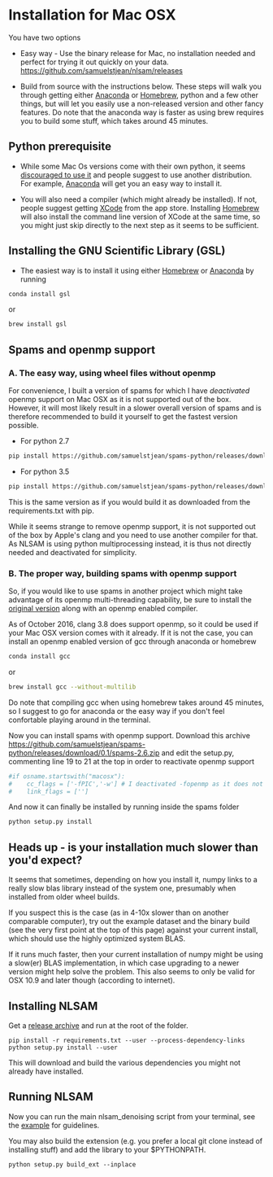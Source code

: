 # Installation for Mac OSX

You have two options

+ Easy way - Use the binary release for Mac, no installation needed and perfect for trying it out quickly on your data. https://github.com/samuelstjean/nlsam/releases

+ Build from source with the instructions below. These steps will walk you through getting either [Anaconda](https://www.continuum.io/downloads#_macosx) or [Homebrew](http://brew.sh/), python and a few other things, but will let you easily use a non-released version and other fancy features. Do note that the anaconda way is faster as using brew requires you to build some stuff, which takes around 45 minutes.

## Python prerequisite

+ While some Mac Os versions come with their own python, it seems [discouraged to use it](https://github.com/MacPython/wiki/wiki/Which-Python) and people suggest to use another distribution. For example, [Anaconda](https://www.continuum.io/downloads#_macosx) will get you an easy way to install it.

+ You will also need a compiler (which might already be installed). If not, people suggest getting [XCode](https://developer.apple.com/xcode/download/) from the app store. Installing [Homebrew](http://brew.sh/) will also install the command line version of XCode at the same time, so you might just skip directly to the next step as it seems to be sufficient.

## Installing the GNU Scientific Library (GSL)

+ The easiest way is to install it using either [Homebrew](http://brew.sh/) or [Anaconda](https://www.continuum.io/downloads#_macosx) by running

~~~bash
conda install gsl
~~~
or
~~~bash
brew install gsl
~~~

## Spams and openmp support

### A. The easy way, using wheel files without openmp

For convenience, I built a version of spams for which I have _deactivated_ openmp support on Mac OSX as it is not supported out of the box. However, it will most likely result in a slower overall version of spams and is therefore recommended to build it yourself to get the fastest version possible.

+ For python 2.7
~~~bash
pip install https://github.com/samuelstjean/spams-python/releases/download/0.1/spams-2.5-cp27-cp27m-macosx_10_6_x86_64.whl
~~~

+ For python 3.5
~~~bash
pip install https://github.com/samuelstjean/spams-python/releases/download/0.1/spams-2.5-cp35-cp35m-macosx_10_6_x86_64.whl
~~~

This is the same version as if you would build it as downloaded from the requirements.txt with pip.

While it seems strange to remove openmp support, it is not supported out of the box by Apple's clang and you need to use another compiler for that. As NLSAM is using python multiprocessing instead, it is thus not directly needed and deactivated for simplicity.

### B. The proper way, building spams with openmp support

So, if you would like to use spams in another project which might take advantage of its openmp multi-threading capability, be sure to install the [original version](http://spams-devel.gforge.inria.fr/downloads.html) along with an openmp enabled compiler.

As of October 2016, clang 3.8 does support openmp, so it could be used if your Mac OSX version comes with it already. If it is not the case, you can install an openmp enabled version of gcc through anaconda or homebrew

~~~bash
conda install gcc
~~~
or
~~~bash
brew install gcc --without-multilib
~~~

Do note that compiling gcc when using homebrew takes around 45 minutes, so I suggest to go for anaconda or the easy way if you don't feel confortable playing around in the terminal.

Now you can install spams with openmp support. Download this archive https://github.com/samuelstjean/spams-python/releases/download/0.1/spams-2.6.zip and edit the setup.py, commenting line 19 to 21 at the top in order to reactivate openmp support

~~~python
#if osname.startswith("macosx"):
#    cc_flags = ['-fPIC','-w'] # I deactivated -fopenmp as it does not work on clang by default
#    link_flags = ['']
~~~

And now it can finally be installed by running inside the spams folder

~~~bash
python setup.py install
~~~

## Heads up - is your installation much slower than you'd expect?

It seems that sometimes, depending on how you install it, numpy links to a really slow blas library instead of the system one, presumably when installed from older wheel builds.

If you suspect this is the case (as in 4-10x slower than on another comparable computer), try out the example dataset and the binary build (see the very first point at the top of this page) against your current install, which should use the highly optimized system BLAS.

If it runs much faster, then your current installation of numpy might be using a slow(er) BLAS implementation, in which case upgrading to a newer version might help solve the problem. This also seems to only be valid for OSX 10.9 and later though (according to internet).

## Installing NLSAM

Get a [release archive](https://github.com/samuelstjean/nlsam/releases) and run at the root of the folder.

```shell
pip install -r requirements.txt --user --process-dependency-links
python setup.py install --user
```

This will download and build the various dependencies you might not already have installed.

## Running NLSAM

Now you can run the main nlsam_denoising script from your terminal, see the [example](https://github.com/samuelstjean/nlsam/tree/master/example) for guidelines.

You may also build the extension (e.g. you prefer a local git clone instead of installing stuff) and add the library to your $PYTHONPATH.

```shell
python setup.py build_ext --inplace
```